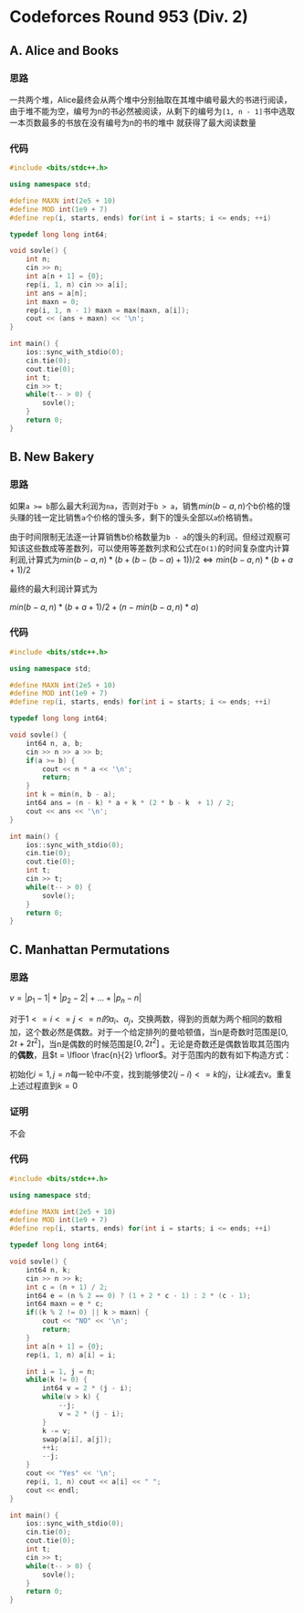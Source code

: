 # Codeforces Round 953 (Div. 2)

## A. Alice and Books

### 思路

一共两个堆，Alice最终会从两个堆中分别抽取在其堆中编号最大的书进行阅读，由于堆不能为空，编号为n的书必然被阅读，从剩下的编号为`[1, n - 1]`书中选取一本页数最多的书放在没有编号为n的书的堆中 就获得了最大阅读数量

### 代码

```c++
#include <bits/stdc++.h>

using namespace std;

#define MAXN int(2e5 + 10)
#define MOD int(1e9 + 7)
#define rep(i, starts, ends) for(int i = starts; i <= ends; ++i)

typedef long long int64;

void sovle() {
    int n;
    cin >> n;
    int a[n + 1] = {0};
    rep(i, 1, n) cin >> a[i];
    int ans = a[n];
    int maxn = 0;
    rep(i, 1, n - 1) maxn = max(maxn, a[i]);
    cout << (ans + maxn) << '\n';
}

int main() {
    ios::sync_with_stdio(0);
    cin.tie(0);
    cout.tie(0);
    int t;
    cin >> t;
    while(t-- > 0) {
        sovle();
    }
    return 0;
}
```



## B. New Bakery
### 思路

如果`a >= b`那么最大利润为`na`，否则对于`b > a`，销售$min(b - a, n)$个b价格的馒头赚的钱一定比销售`a`个价格的馒头多，剩下的馒头全部以`a`价格销售。

由于时间限制无法逐一计算销售b价格数量为`b - a`的馒头的利润。但经过观察可知该这些数成等差数列，可以使用等差数列求和公式在`O(1)`的时间复杂度内计算利润,计算式为$min(b - a, n) * (b + (b - (b - a) + 1)) / 2 \iff min(b - a, n) * (b + a + 1) / 2$

最终的最大利润计算式为

$min(b - a, n) * (b + a + 1) / 2 + (n - min(b - a, n) * a)$

### 代码

```c++
#include <bits/stdc++.h>

using namespace std;

#define MAXN int(2e5 + 10)
#define MOD int(1e9 + 7)
#define rep(i, starts, ends) for(int i = starts; i <= ends; ++i)

typedef long long int64;

void sovle() {
    int64 n, a, b;
    cin >> n >> a >> b;
    if(a >= b) {
        cout << n * a << '\n';
        return;
    }
    int k = min(n, b - a);
    int64 ans = (n - k) * a + k * (2 * b - k  + 1) / 2;
    cout << ans << '\n';
}

int main() {
    ios::sync_with_stdio(0);
    cin.tie(0);
    cout.tie(0);
    int t;
    cin >> t;
    while(t-- > 0) {
        sovle();
    }
    return 0;
}
```



## C. Manhattan Permutations

### 思路

$v = |p_1 - 1| + |p_2 - 2| + \ldots + |p_n - n|$

对于$1 <= i <= j <= n的a_i、a_j$，交换两数，得到的贡献为两个相同的数相加，这个数必然是偶数。对于一个给定排列的曼哈顿值，当n是奇数时范围是$[0, 2t + 2t^2]$，当n是偶数的时候范围是$[0, 2t^2]$ 。无论是奇数还是偶数皆取其范围内的**偶数**，且$t = \lfloor \frac{n}{2} \rfloor$​​。对于范围内的数有如下构造方式：

初始化$i = 1, j = n$每一轮中$i$不变，找到能够使$2(j - i) <= k$的$j$，让$k$减去v。重复上述过程直到$k = 0$​

### 证明

不会

### 代码

```c++
#include <bits/stdc++.h>

using namespace std;

#define MAXN int(2e5 + 10)
#define MOD int(1e9 + 7)
#define rep(i, starts, ends) for(int i = starts; i <= ends; ++i)

typedef long long int64;

void sovle() {
    int64 n, k;
    cin >> n >> k;
    int c = (n + 1) / 2;
    int64 e = (n % 2 == 0) ? (1 + 2 * c - 1) : 2 * (c - 1);
    int64 maxn = e * c;
    if((k % 2 != 0) || k > maxn) {
        cout << "NO" << '\n';
        return;
    }
    int a[n + 1] = {0};
    rep(i, 1, n) a[i] = i;

    int i = 1, j = n;
    while(k != 0) {
        int64 v = 2 * (j - i);
        while(v > k) {
            --j;
            v = 2 * (j - i);
        }
        k -= v;
        swap(a[i], a[j]);
        ++i;
        --j;
    }
    cout << "Yes" << '\n';
    rep(i, 1, n) cout << a[i] << " ";
    cout << endl;
}

int main() {
    ios::sync_with_stdio(0);
    cin.tie(0);
    cout.tie(0);
    int t;
    cin >> t;
    while(t-- > 0) {
        sovle();
    }
    return 0;
}
```

